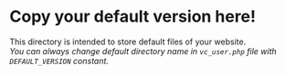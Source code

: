 # Copy your default version here!

This directory is intended to store default files of your website.  
*You can always change default directory name in `vc_user.php` file with `DEFAULT_VERSION` constant.*
